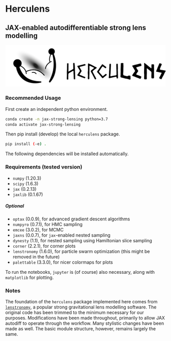 # Herculens

## JAX-enabled autodifferentiable strong lens modelling

![Building blocks](images/horizontal.png "Building blocks")

### Recommended Usage
First create an independent python environment.
```sh
conda create -n jax-strong-lensing python=3.7
conda activate jax-strong-lensing
```

Then pip install (develop) the local `herculens` package.
```sh
pip install (-e) .
```

The following dependencies will be installed automatically.

### Requirements (tested version)
- `numpy` (1.20.3)
- `scipy` (1.6.3)
- `jax` (0.2.13)
- `jaxlib` (0.1.67)

##### Optional
- `optax` (0.0.9), for advanced gradient descent algorithms 
- `numpyro` (0.7.1), for HMC sampling
- `emcee` (3.0.2), for MCMC
- `jaxns` (0.0.7), for `jax`-enabled nested sampling
- `dynesty` (1.1), for nested sampling using Hamiltonian slice sampling
- `corner` (2.2.1), for corner plots
- `lenstronomy` (1.6.0), for particle swarm optimization (this might be removed in the future)
- `palettable` (3.3.0), for nicer colormaps for plots

To run the notebooks, `jupyter` is (of course) also necessary, along with `matplotlib` for plotting.

### Notes
The foundation of the `herculens` package implemented here comes from [`lenstronomy`](https://github.com/sibirrer/lenstronomy), a popular strong
gravitational lens modelling software. The original code has been trimmed to the minimum necessary for our purposes. Modifications have been made throughout, primarily to allow JAX autodiff to operate through the workflow. Many stylistic changes have been made as well. The basic module structure, however, remains largely the same.
